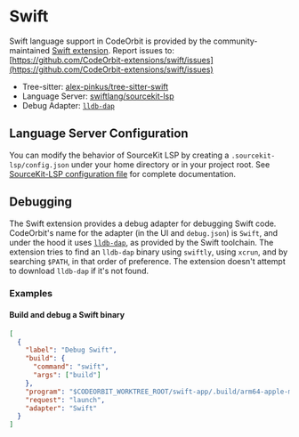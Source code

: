 # Swift

Swift language support in CodeOrbit is provided by the community-maintained [Swift extension](https://github.com/CodeOrbit-extensions/swift).
Report issues to: [https://github.com/CodeOrbit-extensions/swift/issues](https://github.com/CodeOrbit-extensions/swift/issues)

- Tree-sitter: [alex-pinkus/tree-sitter-swift](https://github.com/alex-pinkus/tree-sitter-swift)
- Language Server: [swiftlang/sourcekit-lsp](https://github.com/swiftlang/sourcekit-lsp)
- Debug Adapter: [`lldb-dap`](https://github.com/swiftlang/llvm-project/blob/next/lldb/tools/lldb-dap/README.md)

## Language Server Configuration

You can modify the behavior of SourceKit LSP by creating a `.sourcekit-lsp/config.json` under your home directory or in your project root. See [SourceKit-LSP configuration file](https://github.com/swiftlang/sourcekit-lsp/blob/main/Documentation/Configuration%20File.md) for complete documentation.

## Debugging

The Swift extension provides a debug adapter for debugging Swift code.
CodeOrbit's name for the adapter (in the UI and `debug.json`) is `Swift`, and under the hood it uses [`lldb-dap`](https://github.com/swiftlang/llvm-project/blob/next/lldb/tools/lldb-dap/README.md), as provided by the Swift toolchain.
The extension tries to find an `lldb-dap` binary using `swiftly`, using `xcrun`, and by searching `$PATH`, in that order of preference.
The extension doesn't attempt to download `lldb-dap` if it's not found.

### Examples

#### Build and debug a Swift binary

```json
[
  {
    "label": "Debug Swift",
    "build": {
      "command": "swift",
      "args": ["build"]
    },
    "program": "$CODEORBIT_WORKTREE_ROOT/swift-app/.build/arm64-apple-macosx/debug/swift-app",
    "request": "launch",
    "adapter": "Swift"
  }
]
```
